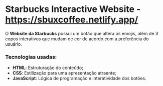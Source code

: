 # Starbucks Interactive Website - https://sbuxcoffee.netlify.app/

O **Website da Starbucks** possui um botão que altera os emojis, além de 3 copos interativos que mudam de cor de acordo com a preferência do usuário.

### Tecnologias usadas:

- **HTML**: Estruturação do conteúdo;
- **CSS**: Estilização para uma apresentação atraente;
- **JavaScript**: Lógica de programação e interatividade dos botões.
